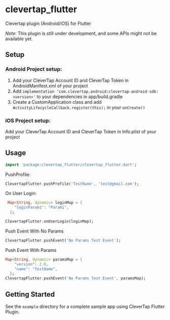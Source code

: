 # clevertap_flutter

Clevertap plugin (Android/iOS) for Flutter

*Note*: This plugin is still under development, and some APIs might not be available yet. 

## Setup

### Android Project setup:

1. Add your CleverTap Account ID and CleverTap Token in AndroidManifest.xml of your project
2. Add ``implementation 'com.clevertap.android:clevertap-android-sdk:<version>'`` to your dependencies in app/build.gradle
3. Create a CustomApplication class and add ``ActivityLifecycleCallback.register(this);`` in your `onCreate()`

### iOS Project setup:

 Add your CleverTap Account ID and CleverTap Token in Info.plist of your project



## Usage

```dart
import 'package:clevertap_flutter/clevertap_flutter.dart';
```

PushProfile:

```dart
ClevertapFlutter.pushProfile('TestName', 'test@gmail.com');
```

On User Login:

```dart
 Map<String, dynamic> loginMap = {
    "loginParam1": "Param1",
  };

ClevertapFlutter.onUserLogin(loginMap);
```

Push Event With No Params

```dart
ClevertapFlutter.pushEvent('No Params Test Event');
```

Push Event With Params

```dart
Map<String, dynamic> paramsMap = {
    "version": 2.0,
    "name": "TestName",
  };
ClevertapFlutter.pushEvent('No Params Test Event', paramsMap);
```

## Getting Started

See the `example` directory for a complete sample app using CleverTap Flutter Plugin.
